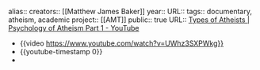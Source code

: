 alias::
creators:: [[Matthew James Baker]] 
year::
URL::
tags:: documentary, atheism, academic
project:: [[AMT]] 
public:: true
URL:: [Types of Atheists | Psychology of Atheism Part 1 - YouTube](https://www.youtube.com/watch?v=UWhz3SXPWkg)

- {{video https://www.youtube.com/watch?v=UWhz3SXPWkg}}
- {{youtube-timestamp 0}}
-